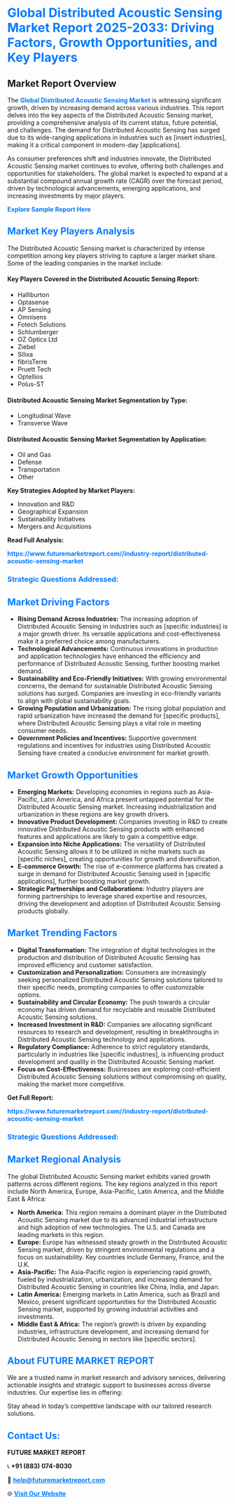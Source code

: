 <h1 style="color: #007BFF;">Global Distributed Acoustic Sensing Market Report 2025-2033: Driving Factors, Growth Opportunities, and Key Players</h1>

<section id="overview">
<h2>Market Report Overview</h2>
<p>The <a href="https://www.futuremarketreport.com//industry-report/distributed-acoustic-sensing-market" style="color: #007BFF; text-decoration: none;"><strong>Global Distributed Acoustic Sensing Market</strong></a> is witnessing significant growth, driven by increasing demand across various industries. This report delves into the key aspects of the Distributed Acoustic Sensing market, providing a comprehensive analysis of its current status, future potential, and challenges. The demand for Distributed Acoustic Sensing has surged due to its wide-ranging applications in industries such as [insert industries], making it a critical component in modern-day [applications].</p>
<p>As consumer preferences shift and industries innovate, the Distributed Acoustic Sensing market continues to evolve, offering both challenges and opportunities for stakeholders. The global market is expected to expand at a substantial compound annual growth rate (CAGR) over the forecast period, driven by technological advancements, emerging applications, and increasing investments by major players.</p>
</section>

<section id="overview">
<p><a href="https://www.futuremarketreport.com//request-sample/reportId=81713" style="color: #007BFF; text-decoration: none;"><strong>Explore Sample Report Here</strong></a></p>
</section>

<section id="key-players">
<h2 style="color: #007BFF;">Market Key Players Analysis</h2>
<p>The Distributed Acoustic Sensing market is characterized by intense competition among key players striving to capture a larger market share. Some of the leading companies in the market include:</p>
<h4>Key Players Covered in the Distributed Acoustic Sensing Report:</h4>
<ul><li>Halliburton</li><li>Optasense</li><li>AP Sensing</li><li>Omnisens</li><li>Fotech Solutions</li><li>Schlumberger</li><li>OZ Optics Ltd</li><li>Ziebel</li><li>Silixa</li><li>fibrisTerre</li><li>Pruett Tech</li><li>Optellios</li><li>Polus-ST</li></ul>
<h4>Distributed Acoustic Sensing Market Segmentation by Type:</h4>
<ul><li>Longitudinal Wave</li><li>Transverse Wave</li></ul>

<h4>Distributed Acoustic Sensing Market Segmentation by Application:</h4>
<ul><li>Oil and Gas</li><li>Defense</li><li>Transportation</li><li>Other</li></ul>
<p><strong>Key Strategies Adopted by Market Players:</strong></p>
<ul>
<li>Innovation and R&D</li>
<li>Geographical Expansion</li>
<li>Sustainability Initiatives</li>
<li>Mergers and Acquisitions</li>
</ul>
</section>

<section>
<p><strong>Read Full Analysis: </strong></p><a href="https://www.futuremarketreport.com//industry-report/distributed-acoustic-sensing-market" style="color: #007BFF; text-decoration: none;"><strong>https://www.futuremarketreport.com//industry-report/distributed-acoustic-sensing-market</strong></a>
<h3 style="color: #007BFF;">Strategic Questions Addressed:</h3>
</section>

<section id="driving-factors">
<h2 style="color: #007BFF;">Market Driving Factors</h2>
<ul>
<li><strong>Rising Demand Across Industries:</strong> The increasing adoption of Distributed Acoustic Sensing in industries such as [specific industries] is a major growth driver. Its versatile applications and cost-effectiveness make it a preferred choice among manufacturers.</li>
<li><strong>Technological Advancements:</strong> Continuous innovations in production and application technologies have enhanced the efficiency and performance of Distributed Acoustic Sensing, further boosting market demand.</li>
<li><strong>Sustainability and Eco-Friendly Initiatives:</strong> With growing environmental concerns, the demand for sustainable Distributed Acoustic Sensing solutions has surged. Companies are investing in eco-friendly variants to align with global sustainability goals.</li>
<li><strong>Growing Population and Urbanization:</strong> The rising global population and rapid urbanization have increased the demand for [specific products], where Distributed Acoustic Sensing plays a vital role in meeting consumer needs.</li>
<li><strong>Government Policies and Incentives:</strong> Supportive government regulations and incentives for industries using Distributed Acoustic Sensing have created a conducive environment for market growth.</li>
</ul>
</section>

<section id="growth-opportunities">
<h2 style="color: #007BFF;">Market Growth Opportunities</h2>
<ul>
<li><strong>Emerging Markets:</strong> Developing economies in regions such as Asia-Pacific, Latin America, and Africa present untapped potential for the Distributed Acoustic Sensing market. Increasing industrialization and urbanization in these regions are key growth drivers.</li>
<li><strong>Innovative Product Development:</strong> Companies investing in R&D to create innovative Distributed Acoustic Sensing products with enhanced features and applications are likely to gain a competitive edge.</li>
<li><strong>Expansion into Niche Applications:</strong> The versatility of Distributed Acoustic Sensing allows it to be utilized in niche markets such as [specific niches], creating opportunities for growth and diversification.</li>
<li><strong>E-commerce Growth:</strong> The rise of e-commerce platforms has created a surge in demand for Distributed Acoustic Sensing used in [specific applications], further boosting market growth.</li>
<li><strong>Strategic Partnerships and Collaborations:</strong> Industry players are forming partnerships to leverage shared expertise and resources, driving the development and adoption of Distributed Acoustic Sensing products globally.</li>
</ul>
</section>

<section id="trending-factors">
<h2 style="color: #007BFF;">Market Trending Factors</h2>
<ul>
<li><strong>Digital Transformation:</strong> The integration of digital technologies in the production and distribution of Distributed Acoustic Sensing has improved efficiency and customer satisfaction.</li>
<li><strong>Customization and Personalization:</strong> Consumers are increasingly seeking personalized Distributed Acoustic Sensing solutions tailored to their specific needs, prompting companies to offer customizable options.</li>
<li><strong>Sustainability and Circular Economy:</strong> The push towards a circular economy has driven demand for recyclable and reusable Distributed Acoustic Sensing solutions.</li>
<li><strong>Increased Investment in R&D:</strong> Companies are allocating significant resources to research and development, resulting in breakthroughs in Distributed Acoustic Sensing technology and applications.</li>
<li><strong>Regulatory Compliance:</strong> Adherence to strict regulatory standards, particularly in industries like [specific industries], is influencing product development and quality in the Distributed Acoustic Sensing market.</li>
<li><strong>Focus on Cost-Effectiveness:</strong> Businesses are exploring cost-efficient Distributed Acoustic Sensing solutions without compromising on quality, making the market more competitive.</li>
</ul>
</section>

<section>
<p><strong>Get Full Report: </strong></p><a href="https://www.futuremarketreport.com//industry-report/distributed-acoustic-sensing-market" style="color: #007BFF; text-decoration: none;"><strong>https://www.futuremarketreport.com//industry-report/distributed-acoustic-sensing-market</strong></a>
<h3 style="color: #007BFF;">Strategic Questions Addressed:</h3>
</section>


<section id="regional-analysis">
<h2 style="color: #007BFF;">Market Regional Analysis</h2>
<p>The global Distributed Acoustic Sensing market exhibits varied growth patterns across different regions. The key regions analyzed in this report include North America, Europe, Asia-Pacific, Latin America, and the Middle East & Africa:</p>
<ul>
<li><strong>North America:</strong> This region remains a dominant player in the Distributed Acoustic Sensing market due to its advanced industrial infrastructure and high adoption of new technologies. The U.S. and Canada are leading markets in this region.</li>
<li><strong>Europe:</strong> Europe has witnessed steady growth in the Distributed Acoustic Sensing market, driven by stringent environmental regulations and a focus on sustainability. Key countries include Germany, France, and the U.K.</li>
<li><strong>Asia-Pacific:</strong> The Asia-Pacific region is experiencing rapid growth, fueled by industrialization, urbanization, and increasing demand for Distributed Acoustic Sensing in countries like China, India, and Japan.</li>
<li><strong>Latin America:</strong> Emerging markets in Latin America, such as Brazil and Mexico, present significant opportunities for the Distributed Acoustic Sensing market, supported by growing industrial activities and investments.</li>
<li><strong>Middle East & Africa:</strong> The region’s growth is driven by expanding industries, infrastructure development, and increasing demand for Distributed Acoustic Sensing in sectors like [specific sectors].</li>
</ul>
</section>

<footer>
<h2 style="color: #007BFF;">About FUTURE MARKET REPORT</h2>
<p>We are a trusted name in market research and advisory services, delivering actionable insights and strategic support to businesses across diverse industries. Our expertise lies in offering:</p>

<p>Stay ahead in today’s competitive landscape with our tailored research solutions.</p>

<h2 style="color: #007BFF;">Contact Us:</h2>
<p><strong>FUTURE MARKET REPORT</strong></p>
<p>📞 <strong>+91 (883) 074-8030</strong></p>
<p>📧 <strong><a href="mailto:help@futuremarketreport.com" style="color: #007BFF;">help@futuremarketreport.com</a></strong></p>
<p>🌐 <strong><a href="https://www.futuremarketreport.com/" style="color: #007BFF;">Visit Our Website</a></strong></p>
</footer>